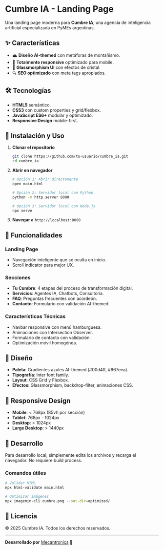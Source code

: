 # Cumbre IA - Landing Page

Una landing page moderna para **Cumbre IA**, una agencia de inteligencia artificial especializada en PyMEs argentinas.

## ✨ Características

- 🏔️ **Diseño AI-themed** con metáforas de montañismo.
- 📱 **Totalmente responsive** optimizado para mobile.
- 🎨 **Glassmorphism UI** con efectos de cristal.
- 🔍 **SEO optimizado** con meta tags apropiados.

## 🛠️ Tecnologías

- **HTML5** semántico.
- **CSS3** con custom properties y grid/flexbox.
- **JavaScript ES6+** modular y optimizado.
- **Responsive Design** mobile-first.

## 🚀 Instalación y Uso

1. **Clonar el repositorio**
   ```bash
   git clone https://github.com/tu-usuario/cumbre_ia.git
   cd cumbre_ia
   ```

2. **Abrir en navegador**
   ```bash
   # Opción 1: Abrir directamente
   open main.html
   
   # Opción 2: Servidor local con Python
   python -m http.server 8000
   
   # Opción 3: Servidor local con Node.js
   npx serve
   ```

3. **Navegar a** `http://localhost:8000`

## 🎯 Funcionalidades

### Landing Page
- Navegación inteligente que se oculta en inicio.
- Scroll indicator para mejor UX.

### Secciones
- **Tu Cumbre**: 4 etapas del proceso de transformación digital.
- **Servicios**: Agentes IA, Chatbots, Consultoría.
- **FAQ**: Preguntas frecuentes con acordeón.
- **Contacto**: Formulario con validación AI-themed.

### Características Técnicas
- Navbar responsive con menú hamburguesa.
- Animaciones con Intersection Observer.
- Formulario de contacto con validación.
- Optimización móvil homogénea.

## 🎨 Diseño

- **Paleta**: Gradientes azules AI-themed (#00d4ff, #667eea).
- **Tipografía**: Inter font family.
- **Layout**: CSS Grid y Flexbox.
- **Efectos**: Glassmorphism, backdrop-filter, animaciones CSS.

## 📱 Responsive Design

- **Mobile**: < 768px (85vh por sección)
- **Tablet**: 768px - 1024px
- **Desktop**: > 1024px
- **Large Desktop**: > 1440px

## 🔧 Desarrollo

Para desarrollo local, simplemente edita los archivos y recarga el navegador. No requiere build process.

### Comandos útiles
```bash
# Validar HTML
npx html-validate main.html

# Optimizar imágenes
npx imagemin-cli cumbre.png --out-dir=optimized/
```

## 📄 Licencia

© 2025 Cumbre IA. Todos los derechos reservados.

---

**Desarrollado por** [Mecantronics](https://mecantronic.com.ar/) 🤖